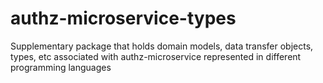 # authz-microservice-types
Supplementary package that holds domain models, data transfer objects, types, etc associated with authz-microservice represented in different programming languages
